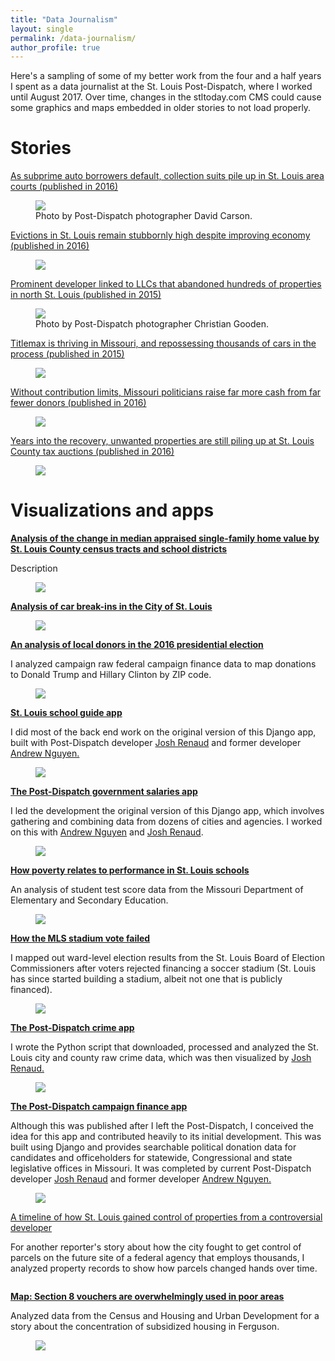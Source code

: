 ```yaml
---
title: "Data Journalism"
layout: single
permalink: /data-journalism/
author_profile: true
---
```


Here's a sampling of some of my better work from the four and a half years I spent as a data journalist at the St. Louis Post-Dispatch, where I worked until August 2017. Over time, changes in the stltoday.com CMS could cause some graphics and maps embedded in older stories to not load properly.

# Stories
<a href="https://www.stltoday.com/business/local/as-subprime-auto-borrowers-default-collection-suits-pile-up-in/article_241c726e-3532-537c-b1d2-b17e166cf92d.html">As subprime auto borrowers default, collection suits pile up in St. Louis area courts (published in 2016)</a>
<figure>
	<a href="https://www.stltoday.com/business/local/as-subprime-auto-borrowers-default-collection-suits-pile-up-in/article_241c726e-3532-537c-b1d2-b17e166cf92d.html"><img src="/assets/images/wm_site_subprime_loan.jpg"></a>
	<figcaption>Photo by Post-Dispatch photographer David Carson.</figcaption>
</figure>

<a href="https://www.stltoday.com/news/local/metro/as-the-economy-improves-evictions-in-st-louis-remain-stubbornly/article_55deb337-b65c-5c3a-a671-de513b6e205d.html">Evictions in St. Louis remain stubbornly high despite improving economy (published in 2016)</a>
<figure>
	<a href="https://www.stltoday.com/news/local/metro/as-the-economy-improves-evictions-in-st-louis-remain-stubbornly/article_55deb337-b65c-5c3a-a671-de513b6e205d.html"><img src="/assets/images/wm_site_evictions_map.png"></a>
</figure>

<a href="https://www.stltoday.com/business/local/assets-no-more-steve-roberts-linked-to-company-that-let/article_fbf15eba-b881-5e7a-9651-6e8ccfa5bb33.html">Prominent developer linked to LLCs that abandoned hundreds of properties in north St. Louis (published in 2015)</a>
<figure>
	<a href="https://www.stltoday.com/business/local/assets-no-more-steve-roberts-linked-to-company-that-let/article_fbf15eba-b881-5e7a-9651-6e8ccfa5bb33.html"><img src="/assets/images/wm_site_urban_assets_cgooden.jpg"></a>
	<figcaption>Photo by Post-Dispatch photographer Christian Gooden.</figcaption>
</figure>

<a href="https://www.stltoday.com/business/local/titlemax-is-thriving-in-missouri-and-repossessing-thousands-of-cars/article_d8ea72b3-f687-5be4-8172-9d537ac94123.html">Titlemax is thriving in Missouri, and repossessing thousands of cars in the process (published in 2015)</a>
<figure>
	<a href="https://www.stltoday.com/business/local/titlemax-is-thriving-in-missouri-and-repossessing-thousands-of-cars/article_d8ea72b3-f687-5be4-8172-9d537ac94123.html"><img src="/assets/images/wm_site_titlemax_screenshot.jpg"></a>
</figure>

<a href="https://www.stltoday.com/news/local/govt-and-politics/as-campaign-spending-soars-missouri-voters-contemplate-reinstating-limits/article_30188c87-1c49-51b0-8d4d-a569e66de28d.html">Without contribution limits, Missouri politicians raise far more cash from far fewer donors (published in 2016)</a>
<figure>
	<a href="https://www.stltoday.com/news/local/govt-and-politics/as-campaign-spending-soars-missouri-voters-contemplate-reinstating-limits/article_30188c87-1c49-51b0-8d4d-a569e66de28d.html"><img src="/assets/images/wm_site_campfi_screenshot.jpg"></a>
</figure>

<a href="https://www.stltoday.com/news/local/govt-and-politics/properties-pile-up-at-st-louis-county-tax-sales/article_8d87e7aa-6f91-563f-82d7-30caa3c806b3.html">Years into the recovery, unwanted properties are still piling up at St. Louis County tax auctions (published in 2016)</a>
<figure>
	<a href="https://www.stltoday.com/news/local/govt-and-politics/properties-pile-up-at-st-louis-county-tax-sales/article_8d87e7aa-6f91-563f-82d7-30caa3c806b3.html"><img src="/assets/images/wm_site_castle_pointe_screenshot.jpg"></a>
</figure>

# Visualizations and apps

<b><a href="https://www.stltoday.com/business/local/st-louis-county-home-values-show-broad-increases-as-north/article_94062bbc-0497-5ea7-92fc-2a506cf57d94.htmlhttps://www.stltoday.com/business/local/st-louis-county-home-values-show-broad-increases-as-north/article_94062bbc-0497-5ea7-92fc-2a506cf57d94.html">Analysis of the change in median appraised single-family home value by St. Louis County census tracts and school districts</a></b>
<p>Description</p>
<figure>
	<a href="https://www.stltoday.com/business/local/st-louis-county-home-values-show-broad-increases-as-north/article_94062bbc-0497-5ea7-92fc-2a506cf57d94.htmlhttps://www.stltoday.com/business/local/st-louis-county-home-values-show-broad-increases-as-north/article_94062bbc-0497-5ea7-92fc-2a506cf57d94.html"><img src="/assets/images/wm_site_re_prices_map_screenshot.png"></a>
</figure>

<b><a href="https://www.stltoday.com/news/local/crime-and-courts/car-break-ins-are-so-bad-they-re-part-of/article_d539cbb5-ce9b-530a-9fa0-78e3dbdcbf1b.html">Analysis of car break-ins in the City of St. Louis</a></b>
<figure>
	<a href="https://www.stltoday.com/news/local/crime-and-courts/car-break-ins-are-so-bad-they-re-part-of/article_d539cbb5-ce9b-530a-9fa0-78e3dbdcbf1b.html"><img src="/assets/images/wm_site_car_breakins.png"></a>
</figure>

<b><a href="https://www.stltoday.com/news/local/govt-and-politics/how-much-money-are-trump-and-clinton-raising-in-your/html_be4a4eed-1089-5934-b44b-d6f6a0387916.html">An analysis of local donors in the 2016 presidential election</a></b>
<p>I analyzed campaign raw federal campaign finance data to map donations to Donald Trump and Hillary Clinton by ZIP code.</p>
<figure>
	<a href="https://www.stltoday.com/news/local/govt-and-politics/how-much-money-are-trump-and-clinton-raising-in-your/html_be4a4eed-1089-5934-b44b-d6f6a0387916.html"><img src="assets/images/wm_site_campfi_map_screenshot.png"></a>
</figure>

<b><a href="https://graphics.stltoday.com/apps/education/schools/">St. Louis school guide app</a></b>
<p>I did most of the back end work on the original version of this Django app, built with Post-Dispatch developer <a href="https://twitter.com/Kirkman">Josh Renaud</a> and former developer <a href="https://twitter.com/onlyandrewn">Andrew Nguyen.</a></p>
<figure>
	<a href="https://graphics.stltoday.com/apps/education/schools/"><img src="/assets/images/wm_site_school_app_screenshot.png"></a>
</figure>

<b><a href="https://graphics.stltoday.com/apps/payrolls/salaries/">The Post-Dispatch government salaries app</a></b>
<p>I led the development the original version of this Django app, which involves gathering and combining data from dozens of cities and agencies. I worked on this with <a href="https://twitter.com/onlyandrewn">Andrew Nguyen</a> and <a href="https://twitter.com/Kirkman">Josh Renaud</a>.</p>
<figure>
	<a href="https://graphics.stltoday.com/apps/payrolls/salaries/"><img src="/assets/images/wm_site_salary_app_screenshot.png"></a>
</figure>

<b><a href="https://www.stltoday.com/news/multimedia/special/st-louis-area-schools-how-poverty-relates-to-performance/html_48fd45ba-a094-55c0-ac2e-d46a78165a05.html">How poverty relates to performance in St. Louis schools</a></b>
<p>An analysis of student test score data from the Missouri Department of Elementary and Secondary Education.</p>
<figure>
	<a href="https://www.stltoday.com/news/multimedia/special/st-louis-area-schools-how-poverty-relates-to-performance/html_48fd45ba-a094-55c0-ac2e-d46a78165a05.html"><img src="/assets/images/wm_site_map_score_sreenshot.png"></a>
</figure>

<b><a href="https://www.stltoday.com/news/local/map-how-the-mls-stadium-vote-failed/article_2dc4be87-9bfb-5d62-917e-037bcdeb5ce5.html">How the MLS stadium vote failed</a></b>
<p>I mapped out ward-level election results from the St. Louis Board of Election Commissioners after voters rejected financing a soccer stadium (St. Louis has since started building a stadium, albeit not one that is publicly financed).</p>
<figure>
	<a href="https://www.stltoday.com/news/local/map-how-the-mls-stadium-vote-failed/article_2dc4be87-9bfb-5d62-917e-037bcdeb5ce5.html"><img src="/assets/images/wm_site_mls_vote_screenshot.png"></a>
</figure>

<b><a href="https://graphics.stltoday.com/apps/crime/">The Post-Dispatch crime app</a></b>
<p>I wrote the Python script that downloaded, processed and analyzed the St. Louis city and county raw crime data, which was then visualized by <a href="https://twitter.com/Kirkman">Josh Renaud.</a></p>
<figure>
	<a href="https://graphics.stltoday.com/apps/crime/"><img src="/assets/images/wm_site_crime_app_screenshot.png"></a>
</figure>

<b><a href="https://graphics.stltoday.com/apps/campaign-finance/missouri/">The Post-Dispatch campaign finance app</a></b>
<p>Although this was published after I left the Post-Dispatch, I conceived the idea for this app and contributed heavily to its initial development. This was built using Django and provides searchable political donation data for candidates and officeholders for statewide, Congressional and state legislative offices in Missouri. It was completed by current Post-Dispatch developer <a href="https://twitter.com/Kirkman">Josh Renaud</a> and former developer <a href="https://twitter.com/onlyandrewn">Andrew Nguyen.</a></p>
<figure>
	<a href="https://graphics.stltoday.com/apps/campaign-finance/missouri/"><img src="/assets/images/wm_site_campfi_app_screenshot.png"></a>
</figure>

<a href="https://www.stltoday.com/news/local/metro/tug-of-war-nearly-derailed-nga-s-move-to-north/article_127d2820-2b9c-5c18-8b27-c795b2f189d9.html">A timeline of how St. Louis gained control of properties from a controversial developer</a>
<p>For another reporter's story about how the city fought to get control of parcels on the future site of a federal agency that employs thousands, I analyzed property records to show how parcels changed hands over time.</p>
<figure>
	<a href="https://www.stltoday.com/news/local/metro/tug-of-war-nearly-derailed-nga-s-move-to-north/article_127d2820-2b9c-5c18-8b27-c795b2f189d9.html"><img src=""></a>
</figure>

<b><a href="https://www.stltoday.com/news/local/metro/as-low-income-housing-boomed-ferguson-pushed-back/article_fcb97a3c-8bb7-54a5-9565-255301753142.html">Map: Section 8 vouchers are overwhelmingly used in poor areas</a></b>
<p>Analyzed data from the Census and Housing and Urban Development for a story about the concentration of subsidized housing in Ferguson.</p>
<figure>
	<a href="https://www.stltoday.com/news/local/metro/as-low-income-housing-boomed-ferguson-pushed-back/article_fcb97a3c-8bb7-54a5-9565-255301753142.html"><img src="assets/images/wm_site_section_8.png"></a>
</figure>